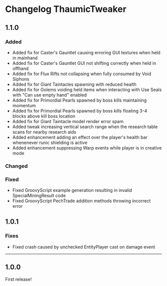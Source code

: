 # Changelog ThaumicTweaker
## 1.1.0
### Added
- Added fix for Caster's Gauntlet causing erroring GUI textures when held in mainhand
- Added fix for Caster's Gauntlet GUI not shifting correctly when held in offhand
- Added fix for Flux Rifts not collapsing when fully consumed by Void Siphons
- Added fix for Giant Taintacles spawning with reduced health
- Added fix for Golems voiding held items when interacting with Use Seals with "Can use empty hand" enabled
- Added fix for Primordial Pearls spawned by boss kills maintaining momentum
- Added fix for Primordial Pearls spawned by boss kills floating 3-4 blocks above kill boss location
- Added fix for Giant Taintacle model render error spam
- Added tweak increasing vertical search range when the research table scans for nearby research aids
- Added enhancement adding an effect over the player's health bar whenenever runic shielding is active
- Added enhancement suppressing Warp events while player is in creative mode

### Changed
### Fixed
- Fixed GroovyScript example generation resulting in invalid SpecialMiningResult code
- Fixed GroovyScript PechTrade addition methods throwing incorrect error

## 1.0.1
### Fixes
- Fixed crash caused by unchecked EntityPlayer cast on damage event

---

## 1.0.0
First release!
